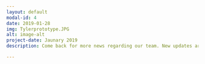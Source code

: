 ```yaml
---
layout: default
modal-id: 4
date: 2019-01-28
img: Tylerprototype.JPG
alt: image-alt
project-date: Jaunary 2019
description: Come back for more news regarding our team. New updates are coming soon. Check out our Twitter and Facebook accounts for more about us.

---
```

